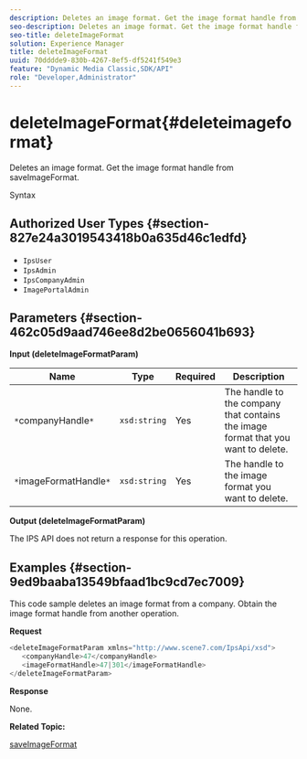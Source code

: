 ```yaml
---
description: Deletes an image format. Get the image format handle from saveImageFormat.
seo-description: Deletes an image format. Get the image format handle from saveImageFormat.
seo-title: deleteImageFormat
solution: Experience Manager
title: deleteImageFormat
uuid: 70dddde9-830b-4267-8ef5-df5241f549e3
feature: "Dynamic Media Classic,SDK/API"
role: "Developer,Administrator"
---
```


# deleteImageFormat{#deleteimageformat}

Deletes an image format. Get the image format handle from saveImageFormat.

 Syntax 

## Authorized User Types {#section-827e24a3019543418b0a635d46c1edfd}

* `IpsUser` 
* `IpsAdmin` 
* `IpsCompanyAdmin` 
* `ImagePortalAdmin`

## Parameters {#section-462c05d9aad746ee8d2be0656041b693}

**Input (deleteImageFormatParam)** 

|  Name  | Type  | Required  | Description  |
|---|---|---|---|
|  `*`companyHandle`*`  | `xsd:string`  | Yes  | The handle to the company that contains the image format that you want to delete.  |
|  `*`imageFormatHandle`*`  | `xsd:string`  | Yes  | The handle to the image format you want to delete.  |

**Output (deleteImageFormatParam)**

The IPS API does not return a response for this operation.

## Examples {#section-9ed9baaba13549bfaad1bc9cd7ec7009}

This code sample deletes an image format from a company. Obtain the image format handle from another operation.

**Request** 

```java
<deleteImageFormatParam xmlns="http://www.scene7.com/IpsApi/xsd">
   <companyHandle>47</companyHandle>
   <imageFormatHandle>47|301</imageFormatHandle>
</deleteImageFormatParam>
```

**Response**

None.

**Related Topic:**

[saveImageFormat](../../../operations/c-operations-intro/c-methods/r-save-image-format.md#reference-d15c27f533ef41e38b54a539a304bd1d) 
